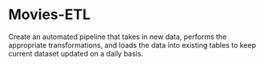 # Movies-ETL
Create an automated pipeline that takes in new data, performs the appropriate transformations, and loads the data into existing tables to keep current dataset updated on a daily basis.
